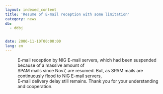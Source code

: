 ```yaml
---
layout: indexed_content
title: 'Resume of E-mail reception with some limitation'
category: news
db:
  - ddbj


date: 2006-11-10T00:00:00
lang: en
---
```


<dd>E-mail reception by NIG E-mail servers, which had been suspended because of a massive amount of<br>SPAM mails since Nov7, are resumed. But, as SPAM mails are continuously flood to NIG E-mail servers,<br> E-mail delivery delay still remains. Thank you for your understanding and cooperation.</dd>
